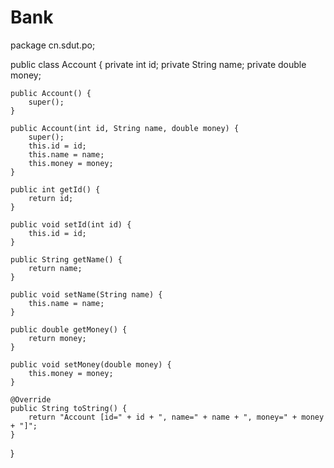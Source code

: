 # Bank
package cn.sdut.po;

public class Account {
	private int id;
	private String name;
	private double money;

	public Account() {
		super();
	}

	public Account(int id, String name, double money) {
		super();
		this.id = id;
		this.name = name;
		this.money = money;
	}

	public int getId() {
		return id;
	}

	public void setId(int id) {
		this.id = id;
	}

	public String getName() {
		return name;
	}

	public void setName(String name) {
		this.name = name;
	}

	public double getMoney() {
		return money;
	}

	public void setMoney(double money) {
		this.money = money;
	}

	@Override
	public String toString() {
		return "Account [id=" + id + ", name=" + name + ", money=" + money + "]";
	}

}
